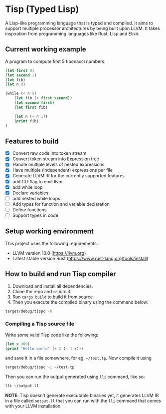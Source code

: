 # Tisp (**T**yped L**isp**)

A Lisp-like programming language that is typed and compiled. It aims to 
support multiple processor architectures by being built upon LLVM. It takes
inspiration from programming languages like Rust, Lisp and Elixir.

## Current working example

A program to compute first 5 fibonacci numbers:

```lisp
(let first 0)
(let second 1)
(let fib)
(let n 0)

(while (< n 5)
    (let fib (+ first second))
    (let second first)
    (let first fib)

    (let n (+ n 1))
    (print fib)
)

```

## Features to build

- [x] Convert raw code into token stream
- [x] Convert token stream into Expression tree
- [x] Handle multiple levels of nested expressions
- [x] Have multiple (independent) expressions per file
- [x] Generate LLVM IR for the currently supported features
- [x] add CLI flag to emit llvm
- [x] add while loop
- [x] Declare variables
- [ ] add nested while loops
- [ ] Add types for function and variable declaration
- [ ] Define functions
- [ ] Support types in code

## Setup working environment

This project uses the following requirements:
* LLVM version 10.0 (https://llvm.org)
* Latest stable version Rust (https://www.rust-lang.org/tools/install)

## How to build and run Tisp compiler

1. Download and install all dependencies.
2. Clone the repo and `cd` into it
3. Run `cargo build` to build it from source
4. Then you execute the compiled binary using the command below:

```bash
target/debug/tispc -h
```

### Compiling a Tisp source file

Write some valid Tisp code like the following:

```lisp
(let x 300)
(print "Hello world" (+ 2 (- 1 x)))
```

and save it in a file somewhere, for eg. `~/test.tp`. Now compile it using 
```bash
target/debug/tispc -i ~/test.tp
```

Then you can run the output generated using `lli` command, like so:
```bash
lli ~/output.ll
```

**NOTE**: Tisp doesn't generate executable binaries yet, it generates LLVM IR
in a file called `output.ll` that you can run with the `lli` command that comes
with your LLVM installation.
